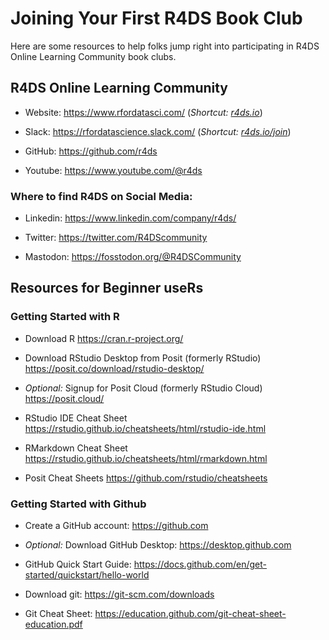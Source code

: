 # Joining Your First R4DS Book Club

Here are some resources to help folks jump right into participating in R4DS Online Learning Community book clubs.


## R4DS Online Learning Community

- Website: <https://www.rfordatasci.com/> (*Shortcut: [r4ds.io](r4ds.io)*)

- Slack: <https://rfordatascience.slack.com/> (*Shortcut: [r4ds.io/join](r4ds.io/join)*)

- GitHub: <https://github.com/r4ds> 

- Youtube: <https://www.youtube.com/@r4ds> 

### Where to find R4DS on Social Media:
  
- Linkedin: <https://www.linkedin.com/company/r4ds/> 

- Twitter: <https://twitter.com/R4DScommunity> 

- Mastodon: <https://fosstodon.org/@R4DSCommunity> 



## Resources for Beginner useRs



### Getting Started with R

- Download R <https://cran.r-project.org/>

- Download RStudio Desktop from Posit (formerly RStudio) <https://posit.co/download/rstudio-desktop/>

- *Optional:* Signup for Posit Cloud (formerly RStudio Cloud) <https://posit.cloud/>

- RStudio IDE Cheat Sheet <https://rstudio.github.io/cheatsheets/html/rstudio-ide.html>

- RMarkdown Cheat Sheet <https://rstudio.github.io/cheatsheets/html/rmarkdown.html>

- Posit Cheat Sheets <https://github.com/rstudio/cheatsheets>


### Getting Started with Github

- Create a GitHub account: <https://github.com>

- *Optional:* Download GitHub Desktop: <https://desktop.github.com>

- GitHub Quick Start Guide: <https://docs.github.com/en/get-started/quickstart/hello-world>

- Download git: <https://git-scm.com/downloads>

- Git Cheat Sheet: <https://education.github.com/git-cheat-sheet-education.pdf>

